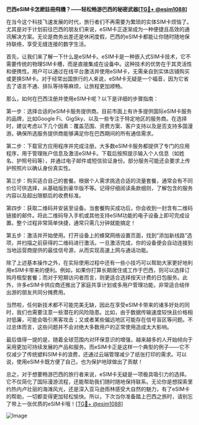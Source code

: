 **巴西eSIM卡怎麽註冊飛機？——轻松畅游巴西的秘密武器[[TG💪+ @esim1088](https://t.me/s/esim1088)]**

在当今这个科技飞速发展的时代，旅行者们不再需要为繁琐的实体SIM卡烦恼了。尤其是对于计划前往巴西的朋友们来说，eSIM卡正逐渐成为一种便捷且高效的通讯解决方案。无论是商务出差还是休闲度假，巴西的eSIM卡都能让你随时随地保持联络，享受无缝连接的数字生活。

首先，让我们来了解一下什么是eSIM卡。eSIM卡是一种嵌入式SIM卡技术，它不需要传统的物理SIM卡槽，而是直接集成在设备中。这种技术的优势在于其灵活性和便携性。用户可以通过在线平台激活并使用eSIM卡，无需亲自到实体店铺购买或更换SIM卡。对于经常出国旅行的人来说，eSIM卡无疑是一个福音，因为它省去了语言不通、排队等待等麻烦，让旅程更加顺畅。

那么，如何在巴西注册并使用eSIM卡呢？以下是详细的步骤指南：

第一步：选择合适的eSIM卡服务提供商。目前市面上有许多提供国际eSIM卡服务的品牌，比如Google Fi、GigSky、以及一些专注于特定地区的服务商。在选择时，建议考虑以下几个因素：覆盖范围、资费方案、客户支持以及是否支持多国漫游。确保所选服务提供商能够满足你在巴西期间的所有通信需求。

第二步：下载官方应用程序并完成注册。大多数eSIM卡服务都提供了专门的应用程序，用于管理账户信息及激活eSIM卡。下载后按照提示输入个人信息（如姓名、护照号码等），并通过电子邮件或短信验证身份。部分服务可能还会要求上传护照照片以确认身份真实性。

第三步：购买适合自己的套餐。根据个人需求挑选合适的流量套餐，通常会有不同价位可供选择，从基础版到豪华版不等。记得仔细阅读条款细则，了解包含的服务内容以及超出限额后的收费标准。

第四步：获取二维码并安装至设备。当套餐购买成功后，你会收到一封含有二维码链接的邮件。将此二维码导入手机或其他支持eSIM功能的电子设备上即可完成设置。整个过程非常简单快捷，通常只需几分钟就能搞定！

第五步：激活并开始使用。打开设备上的蜂窝网络设置页面，找到“添加新线路”选项，并扫描之前获得的二维码进行激活。一旦激活完成，你的设备便会自动连接到当地运营商提供的最佳信号源，从而实现高速上网与通话功能。

除了上述基本操作之外，在实际使用过程中还有一些小技巧可以帮助大家更好地利用eSIM卡带来的便利。例如，如果你打算长期居住或工作于巴西，则可以选择订购月租型套餐；而对于短期访问者而言，则更适合选择按天计费的日包服务。此外，许多eSIM卡供应商还推出了家庭共享计划或多用户管理功能，非常适合结伴出游的朋友共同分摊费用。

当然啦，任何新技术都不可能完美无缺，因此在享受eSIM卡带来的诸多好处的同时，我们也需要注意一些潜在的风险隐患。比如，由于数据传输速度较快且价格相对低廉，可能会吸引黑客攻击；又或者某些偏远地区可能存在信号盲区等问题。不过总体而言，这些问题并不会对绝大多数用户的正常使用造成太大影响。

最后值得一提的是，随着全球范围内对环保意识的增强，越来越多的人开始倾向于采用更加可持续发展的产品和服务。而eSIM卡正是这样一个典型的例子——它不仅减少了传统塑料SIM卡的浪费，还通过云端管理减少了纸张打印的需求。可以说，使用eSIM卡既方便了自己，也为保护地球做出了贡献！

总之，对于想要畅游巴西的旅行者来说，eSIM卡无疑是一项极具吸引力的选择。它不仅简化了国际漫游流程，还能帮助我们随时随地保持联系。无论你是想探索里约热内卢壮丽的海滩风光，还是深入亚马逊雨林感受大自然的魅力，有了eSIM卡的帮助，一切都变得更加轻松愉快。所以，下次当你准备踏上巴西之旅时，请别忘了带上一张优质的eSIM卡哦！[[TG💪+ @esim1088](https://t.me/s/esim1088)] 

![Image](https://i.postimg.cc/4NQfJmqS/Snipaste-2025-05-13-00-14-12.png)